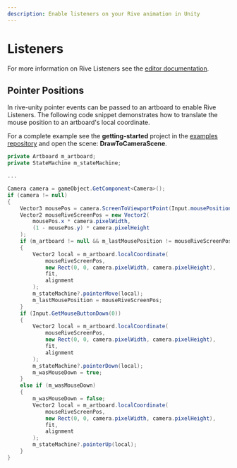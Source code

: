 ```yaml
---
description: Enable listeners on your Rive animation in Unity
---
```


# Listeners

For more information on Rive Listeners see the [editor documentation](../../editor/state-machine/listeners.md).

## Pointer Positions

In rive-unity pointer events can be passed to an artboard to enable Rive Listeners. The following code snippet demonstrates how to translate the mouse position to an artboard's local coordinate.

For a complete example see the **getting-started** project in the [examples repository](https://github.com/rive-app/rive-unity-examples) and open the scene: **DrawToCameraScene**.

```csharp
private Artboard m_artboard;
private StateMachine m_stateMachine;

...

Camera camera = gameObject.GetComponent<Camera>();
if (camera != null)
{
    Vector3 mousePos = camera.ScreenToViewportPoint(Input.mousePosition);
    Vector2 mouseRiveScreenPos = new Vector2(
        mousePos.x * camera.pixelWidth,
        (1 - mousePos.y) * camera.pixelHeight
    );
    if (m_artboard != null && m_lastMousePosition != mouseRiveScreenPos)
    {
        Vector2 local = m_artboard.localCoordinate(
            mouseRiveScreenPos,
            new Rect(0, 0, camera.pixelWidth, camera.pixelHeight),
            fit,
            alignment
        );
        m_stateMachine?.pointerMove(local);
        m_lastMousePosition = mouseRiveScreenPos;
    }
    if (Input.GetMouseButtonDown(0))
    {
        Vector2 local = m_artboard.localCoordinate(
            mouseRiveScreenPos,
            new Rect(0, 0, camera.pixelWidth, camera.pixelHeight),
            fit,
            alignment
        );
        m_stateMachine?.pointerDown(local);
        m_wasMouseDown = true;
    }
    else if (m_wasMouseDown)
    {
        m_wasMouseDown = false;
        Vector2 local = m_artboard.localCoordinate(
            mouseRiveScreenPos,
            new Rect(0, 0, camera.pixelWidth, camera.pixelHeight),
            fit,
            alignment
        );
        m_stateMachine?.pointerUp(local);
    }
}
```
